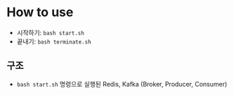 # How to use

- 시작하기: `bash start.sh`
- 끝내기: `bash terminate.sh`

## 구조

- `bash start.sh` 명령으로 실행된 Redis, Kafka (Broker, Producer, Consumer)